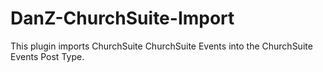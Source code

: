 # DanZ-ChurchSuite-Import
This plugin imports ChurchSuite ChurchSuite Events into the ChurchSuite Events Post Type.

